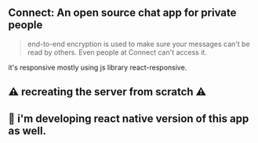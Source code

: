 ## Connect: An open source chat app for private people

> end-to-end encryption is used to make sure your messages can't be read by others. Even people at Connect can't access it.

it's responsive mostly using js library react-responsive.

## ⚠️ recreating the server from scratch ⚠️

## 🎯 i'm developing react native version of this app as well. 

